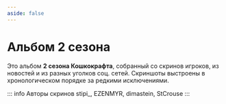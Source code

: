 ```yaml
---
aside: false
---
```


# Альбом 2 сезона

Это альбом **2 сезона Кошкокрафта**, собранный со скринов игроков, из новостей и из разных уголков соц. сетей. Скриншоты выстроены в хронологическом порядке за редкими исключениями.

::: info Авторы скринов
stipi_, EZENMYR, dimastein, StCrouse
::: 

<Album season="2season" />